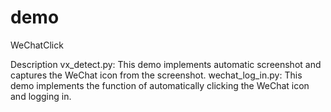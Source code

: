 # demo
WeChatClick

Description
    vx_detect.py:
        This demo implements automatic screenshot and captures the WeChat icon from the screenshot.
    wechat_log_in.py:
        This demo implements the function of automatically clicking the WeChat icon and logging in.


